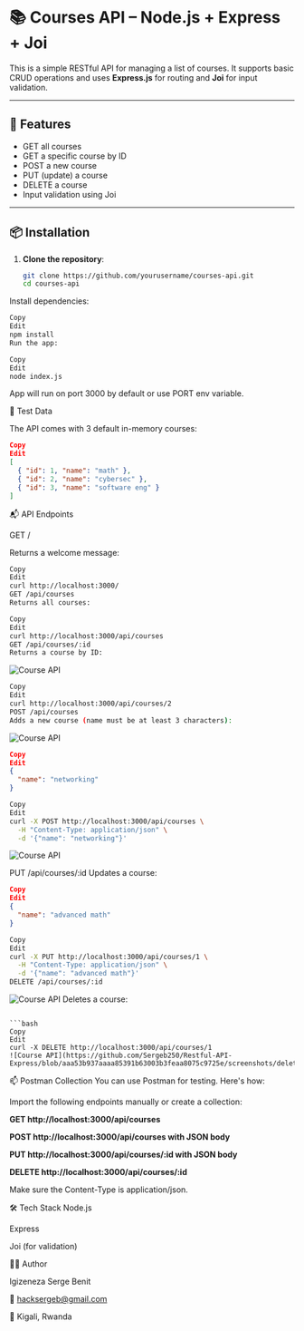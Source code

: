 # 📚 Courses API – Node.js + Express + Joi

This is a simple RESTful API for managing a list of courses. It supports basic CRUD operations and uses **Express.js** for routing and **Joi** for input validation.

---

## 🚀 Features

- GET all courses
- GET a specific course by ID
- POST a new course
- PUT (update) a course
- DELETE a course
- Input validation using Joi

---

## 📦 Installation

1. **Clone the repository**:
   ```bash
   git clone https://github.com/yourusername/courses-api.git
   cd courses-api
Install dependencies:

```bash
Copy
Edit
npm install
Run the app:

```

```bash
Copy
Edit
node index.js
```
App will run on port 3000 by default or use PORT env variable.


🧪 Test Data

The API comes with 3 default in-memory courses:

```json
Copy
Edit
[
  { "id": 1, "name": "math" },
  { "id": 2, "name": "cybersec" },
  { "id": 3, "name": "software eng" }
]
```
📬 API Endpoints

GET /

Returns a welcome message:

```bash
Copy
Edit
curl http://localhost:3000/
GET /api/courses
Returns all courses:
```

```bash
Copy
Edit
curl http://localhost:3000/api/courses
GET /api/courses/:id
Returns a course by ID:
```
![Course API](https://github.com/Sergeb250/Restful-API-Express/blob/aaa53b937aaaa85391b63003b3feaa8075c9725e/screenshots/Get.png)


```bash
Copy
Edit
curl http://localhost:3000/api/courses/2
POST /api/courses
Adds a new course (name must be at least 3 characters):
```
![Course API](https://github.com/Sergeb250/Restful-API-Express/blob/aaa53b937aaaa85391b63003b3feaa8075c9725e/screenshots/Get.png)


```json
Copy
Edit
{
  "name": "networking"
}
```
```bash
Copy
Edit
curl -X POST http://localhost:3000/api/courses \
  -H "Content-Type: application/json" \
  -d '{"name": "networking"}'
```
![Course API](https://github.com/Sergeb250/Restful-API-Express/blob/aaa53b937aaaa85391b63003b3feaa8075c9725e/screenshots/Get.png)

PUT /api/courses/:id
Updates a course:



```json
Copy
Edit
{
  "name": "advanced math"
}


```
```bash
Copy
Edit
curl -X PUT http://localhost:3000/api/courses/1 \
  -H "Content-Type: application/json" \
  -d '{"name": "advanced math"}'
DELETE /api/courses/:id
```
![Course API](https://github.com/Sergeb250/Restful-API-Express/blob/aaa53b937aaaa85391b63003b3feaa8075c9725e/screenshots/put.png)
Deletes a course:
```

```bash
Copy
Edit
curl -X DELETE http://localhost:3000/api/courses/1
![Course API](https://github.com/Sergeb250/Restful-API-Express/blob/aaa53b937aaaa85391b63003b3feaa8075c9725e/screenshots/delete.png)
```
📫 Postman Collection
You can use Postman for testing.
Here's how:

Import the following endpoints manually or create a collection:


**GET http://localhost:3000/api/courses**


**POST http://localhost:3000/api/courses with JSON body**


**PUT http://localhost:3000/api/courses/:id with JSON body**


**DELETE http://localhost:3000/api/courses/:id**


Make sure the Content-Type is application/json.

🛠️ Tech Stack
Node.js

Express

Joi (for validation)

🧑‍💻 Author

Igizeneza Serge Benit

📧 hacksergeb@gmail.com

📍 Kigali, Rwanda
